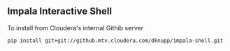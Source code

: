 ## Impala Interactive Shell

To install from Cloudera's internal Githib server

```
pip install git+git://github.mtv.cloudera.com/dknupp/impala-shell.git
```